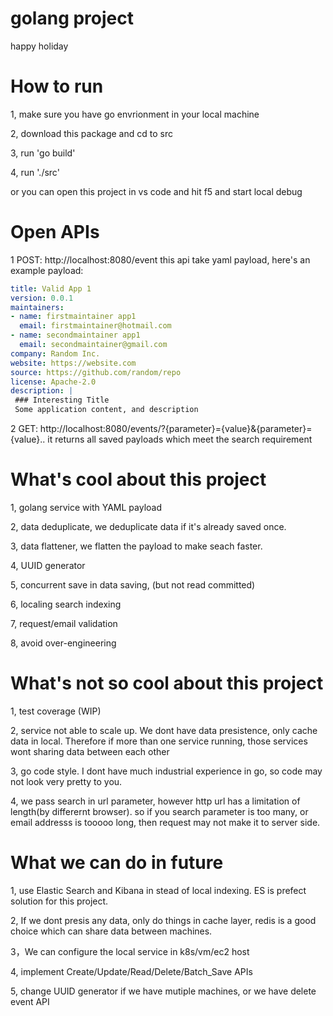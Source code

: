 # golang project
happy holiday
# How to run 
1, make sure you have go envrionment in your local machine

2, download this package and cd to src

3, run 'go build'

4, run './src'

or you can open this project in vs code and hit f5 and start local debug
# Open APIs
1  POST: http://localhost:8080/event
this api take yaml payload, here's an example payload:
```yaml
title: Valid App 1
version: 0.0.1
maintainers:
- name: firstmaintainer app1
  email: firstmaintainer@hotmail.com
- name: secondmaintainer app1
  email: secondmaintainer@gmail.com
company: Random Inc.
website: https://website.com
source: https://github.com/random/repo
license: Apache-2.0
description: |
 ### Interesting Title
 Some application content, and description
``` 

2  GET: http://localhost:8080/events/?{parameter}={value}&{parameter}={value}..
it returns all saved payloads which meet the search requirement 


# What's cool about this project
1, golang service with YAML payload

2, data deduplicate, we deduplicate data if it's already saved once.

3, data flattener, we flatten the payload to make seach faster.

4, UUID generator

5, concurrent save in data saving, (but not read committed)

6, localing search indexing

7, request/email validation

8, avoid over-engineering

# What's not so cool about this project
1, test coverage (WIP)

2, service not able to scale up. 
    We dont have data presistence, only cache data in local. Therefore if more than one service running, those services wont sharing data between each other

3, go code style. 
    I dont have much industrial experience in go, so code may not look very pretty to you.

4, we pass search in url parameter, however http url has a limitation of length(by differernt browser). so if you search parameter is too many, or email addresss is tooooo long, then request may not make it to server side.

# What we can do in future
1, use Elastic Search and Kibana in stead of local indexing. ES is prefect solution for this project.

2, If we dont presis any data, only do things in cache layer, redis is a good choice which can share data between machines.

3，We can configure the local service in k8s/vm/ec2 host

4, implement Create/Update/Read/Delete/Batch_Save APIs

5, change UUID generator if we have mutiple machines, or we have delete event API
